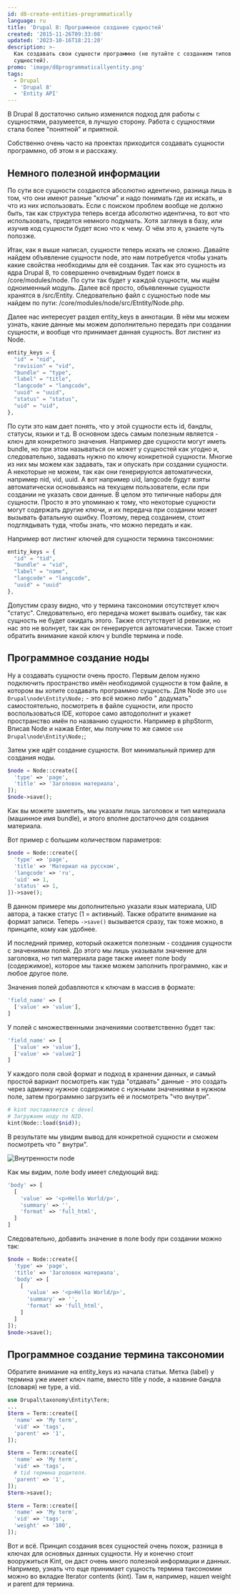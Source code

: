 ```yaml
---
id: d8-create-entities-programmatically
language: ru
title: 'Drupal 8: Программное создание сущностей'
created: '2015-11-26T09:33:08'
updated: '2023-10-16T18:21:20'
description: >-
  Как создавать свои сущности программно (не путайте с созданием типов
  сущностей).
promo: 'image/d8programmaticallyentity.png'
tags:
  - Drupal
  - 'Drupal 8'
  - 'Entity API'
---
```


В Drupal 8 достаточно сильно изменился подход для работы с сущностями,
разумеется, в лучшую сторону. Работа с сущностями стала более "понятной" и
приятной.

Собственно очень часто на проектах приходится создавать сущности программно, об
этом я и расскажу.

## Немного полезной информации

По сути все сущности создаются абсолютно идентично, разница лишь в том, что они
имеют разные "ключи" и надо понимать где их искать, и что из них использовать.
Если с поиском проблем вообще не должно быть, так как структура теперь всегда
абсолютно идентична, то вот что использовать, придется немного подумать. Хотя
заглянув в базу, или изучив код сущности будет ясно что к чему. О чём это я,
узнаете чуть попозже.

Итак, как я выше написал, сущности теперь искать не сложно. Давайте найдем
объявление сущности node, это нам потребуется чтобы узнать какие свойства
необходимы для её создания. Так как это сущность из ядра Drupal 8, то совершенно
очевидным будет поиск в /core/modules/node. По сути так будет у каждой сущности,
мы ищём одноименный модуль. Далее всё просто, объявленные сущности хранятся в
/src/Entity. Следовательно файл с сущностью node мы найдем по пути:
/core/modules/node/src/Etntity/Node.php.

Далее нас интересует раздел entity_keys в аннотации. В нём мы можем узнать,
какие данные мы можем дополнительно передать при создании сущности, и вообще что
принимает данная сущность. Вот листинг из Node.

```php
entity_keys = {
  "id" = "nid",
  "revision" = "vid",
  "bundle" = "type",
  "label" = "title",
  "langcode" = "langcode",
  "uuid" = "uuid",
  "status" = "status",
  "uid" = "uid",
},
```

По сути это нам дает понять, что у этой сущности есть id, бандлы, статусы, языки
и т.д. В основном здесь самым полезным является - ключ для конкретного значения.
Например две сущности могут иметь bundle, но при этом называться он может у
сущностей как угодно и, следовательно, задавать нужно по ключу конкретной
cущности. Многие из них мы можем как задавать, так и опускать при создании
сущности. А некоторые не можем, так как они генерируются автоматически, например
nid, vid, uuid. А вот например uid, langcode будут взяты автоматически
основываясь на текущем пользователи, если при создании не указать свои данные. В
целом это типичные наборы для сущности. Просто я это упоминаю к тому, что
некоторые сущности могут содержать другие ключи, и их передача при создании
может вызывать фатальную ошибку. Поэтому, перед созданием, стоит подглядывать
туда, чтобы знать, что можно передать и как.

Например вот листинг ключей для сущности термина таксономии:

```php
entity_keys = {
  "id" = "tid",
  "bundle" = "vid",
  "label" = "name",
  "langcode" = "langcode",
  "uuid" = "uuid"
},
```

Допустим сразу видно, что у термина таксономии отсутствует ключ "статус".
Следовательно, его передача может вызвать ошибку, так как сущность не будет
ожидать этого. Также отстутствует id ревизии, но нас это не волнует, так как он
генерируется автоматически. Также стоит обратить внимание какой ключ у bundle
термина и node.

## Программное создание ноды

Ну а создавать сущности очень просто. Первым делом нужно подключить пространство
имён необходимой сущности в том файле, в котором вы хотите создавать программно
сущность. Для Node это `use Drupal\node\Entity\Node;` - это всё можно либо "
додумать" самостоятельно, посмотреть в файле сущности, или просто
воспользоваться IDE, которое само автодополнит и укажет пространство имён по
названию сущности. Например в phpStorm, Вписав Node и нажав Enter, мы получим то
же самое `use Drupal\node\Entity\Node;`;

Затем уже идёт создание сущности. Вот минимальный пример для создания ноды.

```php
$node = Node::create([
  'type' => 'page',
  'title' => 'Заголовок материала',
]);
$node->save();
```

Как вы можете заметить, мы указали лишь заголовок и тип материала (машинное имя
bundle), и этого вполне достаточно для создания материала.

Вот пример с большим количеством параметров:

```php
$node = Node::create([
  'type' => 'page',
  'title' => 'Материал на русском',
  'langcode' => 'ru',
  'uid' => 1,
  'status' => 1,
])->save();
```

В данном примере мы дополнительно указали язык материала, UID автора, а также
статус (1 = активный). Также обратите внимание на формат записи.
Теперь `->save()` вызывается сразу, так тоже можно, в принципе, кому как
удобнее.

И последний пример, который окажется полезным - создания сущности с значениями
полей. До этого мы лишь указывали значение для заголовка, но тип материала page
также имеет поле body (содержимое), которое мы также можем заполнить программно,
как и любое другое поле.

Значения полей добавляются к ключам в массив в формате:

```php
'field_name' => [
  ['value' => 'value'],
]
```

У полей с множественными значениями соответственно будет так:

```php
'field_name' => [
  ['value' => 'value'],
  ['value' => 'value2']
]
```

У каждого поля свой формат и подход в хранении данных, и самый простой вариант
посмотреть как туда "отдавать" данные - это создать через админку нужное
содержимое с нужными значениями в нужном поле, затем программно загрузить её и
посмотреть "что внутри".

```php
# kint поставляется с devel
# Загружаем ноду по NID.
kint(Node::load($nid));
```

В результате мы увидим вывод для конкретной сущности и сможем посмотреть что "
внутри".

![Внутренности node](image/1.png)

Как мы видим, поле body имеет следующий вид:

```php
'body' => [
  [
    'value' => '<p>Hello World/p>',
    'summary' => '',
    'format' => 'full_html',
  ]
]
```

Следовательно, добавить значение в поле body при создании можно так:

```php
$node = Node::create([
  'type' => 'page',
  'title' => 'Заголовок материала',
  'body' => [
    [
      'value' => '<p>Hello World/p>',
      'summary' => '',
      'format' => 'full_html',
    ]
  ]
]);
$node->save();
```

## Программное создание термина таксономии

Обратите внимание на entity_keys из начала статьи. Метка (label) у термина уже
имеет ключ name, вместо title у node, а назвние бандла (словаря) не type, а vid.

```php
use Drupal\taxonomy\Entity\Term;
...
$term = Term::create([
  'name' => 'My term',
  'vid' => 'tags',
  'parent' => '1',
]);
```

```php {"header":"Добавление термина в качестве \"дочернего\"."}
$term = Term::create([
  'name' => 'My term',
  'vid' => 'tags',
  # tid термина родителя.
  'parent' => '1',
]);
$term->save();
```

```php {"header":"Добавление веса для термина"}
$term = Term::create([
  'name' => 'My term',
  'vid' => 'tags',
  'weight' => '100',
]);
```

Вот и всё. Принцип создания всех сущностей очень похож, разница в ключах для
основных данных сущности. Ну и конечно стоит вооружиться Kint, он даст очень
много полезной информации и данных. Например, узнать что еще принимает сущность
термина таксономии можно во вкладке Iterator contents (kint). Там я, например,
нашел weight и parent для термина.
